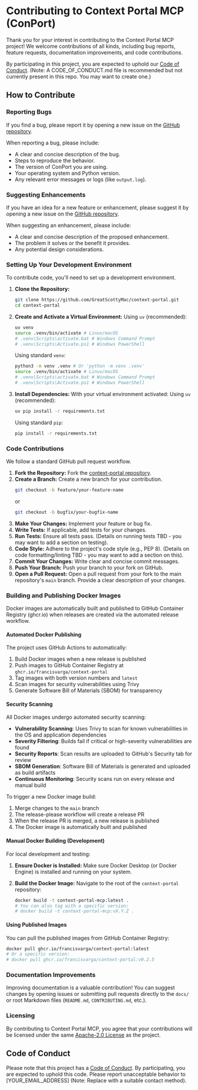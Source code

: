 # Contributing to Context Portal MCP (ConPort)

Thank you for your interest in contributing to the Context Portal MCP project! We welcome contributions of all kinds, including bug reports, feature requests, documentation improvements, and code contributions.

By participating in this project, you are expected to uphold our [Code of Conduct](CODE_OF_CONDUCT.md). (Note: A CODE_OF_CONDUCT.md file is recommended but not currently present in this repo. You may want to create one.)

## How to Contribute

### Reporting Bugs

If you find a bug, please report it by opening a new issue on the [GitHub repository](https://github.com/GreatScottyMac/context-portal/issues).

When reporting a bug, please include:

*   A clear and concise description of the bug.
*   Steps to reproduce the behavior.
*   The version of ConPort you are using.
*   Your operating system and Python version.
*   Any relevant error messages or logs (like `output.log`).

### Suggesting Enhancements

If you have an idea for a new feature or enhancement, please suggest it by opening a new issue on the [GitHub repository](https://github.com/GreatScottyMac/context-portal/issues).

When suggesting an enhancement, please include:

*   A clear and concise description of the proposed enhancement.
*   The problem it solves or the benefit it provides.
*   Any potential design considerations.

### Setting Up Your Development Environment

To contribute code, you'll need to set up a development environment.

1.  **Clone the Repository:**
    ```bash
    git clone https://github.com/GreatScottyMac/context-portal.git
    cd context-portal
    ```

2.  **Create and Activate a Virtual Environment:**
    Using `uv` (recommended):
    ```bash
    uv venv
    source .venv/bin/activate # Linux/macOS
    # .venv\Scripts\activate.bat # Windows Command Prompt
    # .venv\Scripts\Activate.ps1 # Windows PowerShell
    ```
    Using standard `venv`:
    ```bash
    python3 -m venv .venv # Or 'python -m venv .venv'
    source .venv/bin/activate # Linux/macOS
    # .venv\Scripts\activate.bat # Windows Command Prompt
    # .venv\Scripts\Activate.ps1 # Windows PowerShell
    ```

3.  **Install Dependencies:**
    With your virtual environment activated:
    Using `uv` (recommended):
    ```bash
    uv pip install -r requirements.txt
    ```
    Using standard `pip`:
    ```bash
    pip install -r requirements.txt
    ```

### Code Contributions

We follow a standard GitHub pull request workflow.

1.  **Fork the Repository:** Fork the [context-portal repository](https://github.com/GreatScottyMac/context-portal).
2.  **Create a Branch:** Create a new branch for your contribution.
    ```bash
    git checkout -b feature/your-feature-name
    ```
    or
    ```bash
    git checkout -b bugfix/your-bugfix-name
    ```
3.  **Make Your Changes:** Implement your feature or bug fix.
4.  **Write Tests:** If applicable, add tests for your changes.
5.  **Run Tests:** Ensure all tests pass. (Details on running tests TBD - you may want to add a section on testing).
6.  **Code Style:** Adhere to the project's code style (e.g., PEP 8). (Details on code formatting/linting TBD - you may want to add a section on this).
7.  **Commit Your Changes:** Write clear and concise commit messages.
8.  **Push Your Branch:** Push your branch to your fork on GitHub.
9.  **Open a Pull Request:** Open a pull request from your fork to the main repository's `main` branch. Provide a clear description of your changes.

### Building and Publishing Docker Images

Docker images are automatically built and published to GitHub Container Registry (ghcr.io) when releases are created via the automated release workflow.

#### Automated Docker Publishing

The project uses GitHub Actions to automatically:
1. Build Docker images when a new release is published
2. Push images to GitHub Container Registry at `ghcr.io/francisvarga/context-portal`
3. Tag images with both version numbers and `latest`
4. Scan images for security vulnerabilities using Trivy
5. Generate Software Bill of Materials (SBOM) for transparency

#### Security Scanning

All Docker images undergo automated security scanning:

- **Vulnerability Scanning**: Uses Trivy to scan for known vulnerabilities in the OS and application dependencies
- **Severity Filtering**: Builds fail if critical or high-severity vulnerabilities are found
- **Security Reports**: Scan results are uploaded to GitHub's Security tab for review
- **SBOM Generation**: Software Bill of Materials is generated and uploaded as build artifacts
- **Continuous Monitoring**: Security scans run on every release and manual build

To trigger a new Docker image build:
1. Merge changes to the `main` branch
2. The release-please workflow will create a release PR
3. When the release PR is merged, a new release is published
4. The Docker image is automatically built and published

#### Manual Docker Building (Development)

For local development and testing:

1.  **Ensure Docker is Installed:** Make sure Docker Desktop (or Docker Engine) is installed and running on your system.
2.  **Build the Docker Image:**
    Navigate to the root of the `context-portal` repository:

    ```bash
    docker build -t context-portal-mcp:latest .
    # You can also tag with a specific version:
    # docker build -t context-portal-mcp:vX.Y.Z .
    ```

#### Using Published Images

You can pull the published images from GitHub Container Registry:

```bash
docker pull ghcr.io/francisvarga/context-portal:latest
# Or a specific version:
# docker pull ghcr.io/francisvarga/context-portal:v0.2.5
```

### Documentation Improvements

Improving documentation is a valuable contribution! You can suggest changes by opening issues or submitting pull requests directly to the `docs/` or root Markdown files (`README.md`, `CONTRIBUTING.md`, etc.).

### Licensing

By contributing to Context Portal MCP, you agree that your contributions will be licensed under the same [Apache-2.0 License](LICENSE) as the project.

## Code of Conduct

Please note that this project has a [Code of Conduct](CODE_OF_CONDUCT.md). By participating, you are expected to uphold this code. Please report unacceptable behavior to [YOUR_EMAIL_ADDRESS] (Note: Replace with a suitable contact method).